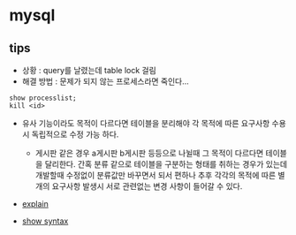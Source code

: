 # mysql
## tips
- 상황 : query를 날렸는데 table lock 걸림 
- 해결 방법 : 문제가 되지 않는 프로세스라면 죽인다... 
```
show processlist;
kill <id>
```
- 유사 기능이라도 목적이 다르다면 테이블을 분리해야 각 목적에 따른 요구사항 수용시 독립적으로 수정 가능 하다.
  - 게시판 같은 경우 a게시판 b게시판 등등으로 나뉠때 그 목적이 다르다면 테이블을 달리한다. 간혹 분류 같으로 테이블을 구분하는 형태를 취하는 경우가 있는데 개발할때 수정없이 분류값만 바꾸면서 되서 편하나 추후 각각의 목적에 따른 별개의 요구사항 발생시 서로 관련없는 변경 사항이 들어갈 수 있다.

- [explain](http://www.dontorz.com/bbs/?mode=view&bbsid=study&ctg_cd=sql&bltn_seq=176)

- [show syntax](https://dev.mysql.com/doc/refman/8.0/en/show.html)
